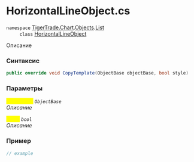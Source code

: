 
# HorizontalLineObject.cs
`namespace` [TigerTrade.Chart](../../../../../TigerTrade.Chart.md).[Objects](../../../../../TigerTrade.Chart/Objects.md).[List](../../../../../TigerTrade.Chart/Objects/List.md)  
&nbsp;&nbsp;&nbsp;&nbsp;&nbsp;&nbsp;&nbsp;&nbsp;&nbsp;`class` [HorizontalLineObject](../../HorizontalLineObject.cs.md)

Описание

### Синтаксис
```csharp
public override void CopyTemplate(ObjectBase objectBase, bool style)
```
### Параметры  
<mark style="color:yellow;">`objectBase`</mark> *`ObjectBase`*  
 *Описание*  
  
<mark style="color:yellow;">`style`</mark> *`bool`*  
 *Описание*  
  


### Пример  
```csharp
// example
```
                    
                    